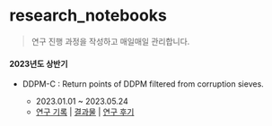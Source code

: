 # research_notebooks



> 연구 진행 과정을 작성하고 매일매일 관리합니다. 



#### 2023년도 상반기
- DDPM-C : Return points of DDPM filtered from corruption sieves.

  - 2023.01.01 ~ 2023.05.24
  - [연구 기록](./ddpm_c/log.md) | [결과물](https://openreview.net/forum?id=v2zmoxBtjv) | [연구 후기]()

